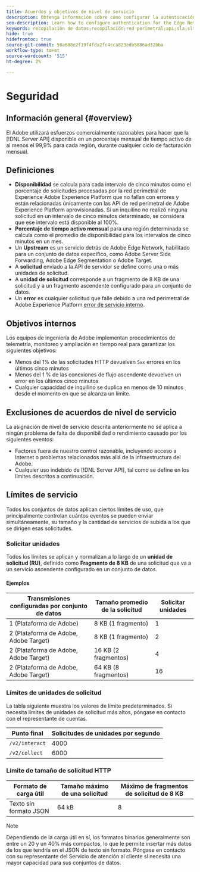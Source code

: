 ```yaml
---
title: Acuerdos y objetivos de nivel de servicio
description: Obtenga información sobre cómo configurar la autenticación para la API de servidor de red perimetral
seo-description: Learn how to configure authentication for the Edge Network Server API
keywords: recopilación de datos;recopilación;red perimetral;api;sla;slt;niveles de servicio
hide: true
hidefromtoc: true
source-git-commit: 50a688e2f19f4fda2fc4cca823edb5886ad32bba
workflow-type: tm+mt
source-wordcount: '515'
ht-degree: 2%

---
```



# Seguridad

## Información general {#overview}

El Adobe utilizará esfuerzos comercialmente razonables para hacer que la [!DNL Server API] disponible en un porcentaje mensual de tiempo activo de al menos el 99,9% para cada región, durante cualquier ciclo de facturación mensual.

## Definiciones

* **Disponibilidad** se calcula para cada intervalo de cinco minutos como el porcentaje de solicitudes procesadas por la red perimetral de Experience Adobe Experience Platform que no fallan con errores y están relacionadas únicamente con las API de red perimetral de Adobe Experience Platform aprovisionadas. Si un inquilino no realizó ninguna solicitud en un intervalo de cinco minutos determinado, se considera que ese intervalo está disponible al 100%.
* **Porcentaje de tiempo activo mensual** para una región determinada se calcula como el promedio de disponibilidad para los intervalos de cinco minutos en un mes.
* Un **Upstream** es un servicio detrás de Adobe Edge Network, habilitado para un conjunto de datos específico, como Adobe Server Side Forwarding, Adobe Edge Segmentation o Adobe Target.
* A **solicitud** enviado a la API de servidor se define como una o más unidades de solicitud.
* A **unidad de solicitud** corresponde a un fragmento de 8 KB de una solicitud y a un fragmento ascendente configurado para un conjunto de datos.
* Un **error** es cualquier solicitud que falle debido a una red perimetral de Adobe Experience Platform [error de servicio interno](error-handling.md).

## Objetivos internos

Los equipos de ingeniería de Adobe implementan procedimientos de telemetría, monitoreo y ampliación en tiempo real para garantizar los siguientes objetivos:

* Menos del 1% de las solicitudes HTTP devuelven `5xx` errores en los últimos cinco minutos
* Menos del 1 % de las conexiones de flujo ascendente devuelven un error en los últimos cinco minutos
* Cualquier capacidad de inquilino se duplica en menos de 10 minutos desde el momento en que se alcanza un límite.

## Exclusiones de acuerdos de nivel de servicio

La asignación de nivel de servicio descrita anteriormente no se aplica a ningún problema de falta de disponibilidad o rendimiento causado por los siguientes eventos:

* Factores fuera de nuestro control razonable, incluyendo acceso a Internet o problemas relacionados más allá de la infraestructura del Adobe.
* Cualquier uso indebido de [!DNL Server API], tal como se define en los límites descritos a continuación.

## Límites de servicio

Todos los conjuntos de datos aplican ciertos límites de uso, que principalmente controlan cuántos eventos se pueden enviar simultáneamente, su tamaño y la cantidad de servicios de subida a los que se dirigen esas solicitudes.

### Solicitar unidades

Todos los límites se aplican y normalizan a lo largo de un **unidad de solicitud (RU)**, definido como **Fragmento de 8 KB** de una solicitud que va a un servicio ascendente configurado en un conjunto de datos.

#### Ejemplos

| Transmisiones configuradas por conjunto de datos | Tamaño promedio de la solicitud | Solicitar unidades |
| --- | --- | --- |
| 1 (Plataforma de Adobe) | 8 KB (1 fragmento) | 1 |
| 2 (Plataforma de Adobe, Adobe Target) | 8 KB (1 fragmento) | 2 |
| 2 (Plataforma de Adobe, Adobe Target) | 16 KB (2 fragmentos) | 4 |
| 2 (Plataforma de Adobe, Adobe Target) | 64 KB (8 fragmentos) | 16 |

### Límites de unidades de solicitud

La tabla siguiente muestra los valores de límite predeterminados. Si necesita límites de unidades de solicitud más altos, póngase en contacto con el representante de cuentas.

| Punto final | Solicitudes de unidades por segundo |
| --- | --- |
| `/v2/interact` | 4000 |
| `/v2/collect` | 6000 |


### Límite de tamaño de solicitud HTTP

| Formato de carga útil | Tamaño máximo de una solicitud | Máximo de fragmentos de solicitud de 8 KB |
| --- | --- | --- |
| Texto sin formato JSON | 64 kB | 8 |


>[!NOTE]
>
>Dependiendo de la carga útil en sí, los formatos binarios generalmente son entre un 20 y un 40% más compactos, lo que le permite insertar más datos de los que tendría en el JSON de texto sin formato. Póngase en contacto con su representante del Servicio de atención al cliente si necesita una mayor capacidad para sus conjuntos de datos.

